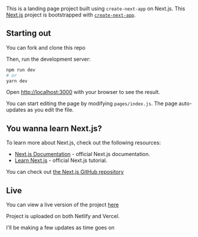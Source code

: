 This is a landing page project built using `create-next-app` on Next.js.
This [Next.js](https://nextjs.org/) project is bootstrapped with [`create-next-app`](https://github.com/zeit/next.js/tree/canary/packages/create-next-app).

## Starting out
You can fork and clone this repo

Then, run the development server:

```bash
npm run dev
# or
yarn dev
```

Open [http://localhost:3000](http://localhost:3000) with your browser to see the result.

You can start editing the page by modifying `pages/index.js`. The page auto-updates as you edit the file.

## You wanna learn Next.js?

To learn more about Next.js, check out the following resources:

- [Next.js Documentation](https://nextjs.org/docs) - official Next.js documentation.
- [Learn Next.js](https://nextjs.org/learn) - official Next.js tutorial.

You can check out [the Next.js GitHub repository](https://github.com/zeit/next.js/) 

## Live
You can view a live version of the project [here](https://betalandinginc.netlify.app)

Project is uploaded on both Netlify and Vercel.

I'll be making a few updates as time goes on
